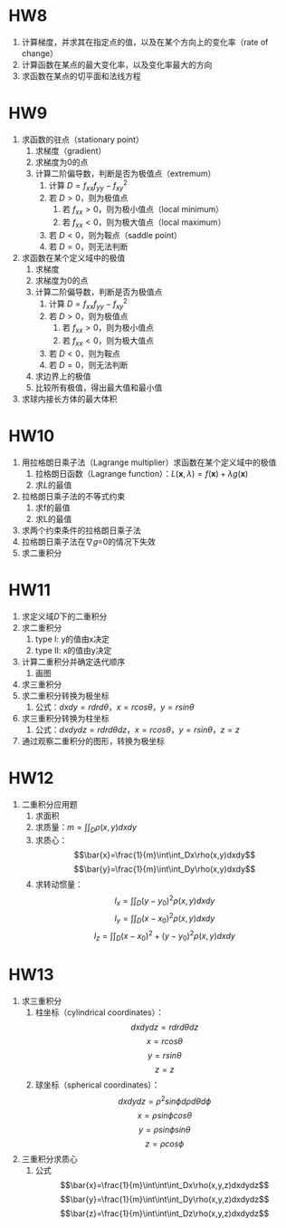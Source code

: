 # HW8

1. 计算梯度，并求其在指定点的值，以及在某个方向上的变化率（rate of change）
2. 计算函数在某点的最大变化率，以及变化率最大的方向
3. 求函数在某点的切平面和法线方程

# HW9

1. 求函数的驻点（stationary point）
    1. 求梯度（gradient）
    2. 求梯度为0的点
    3. 计算二阶偏导数，判断是否为极值点（extremum）
        1. 计算 $D = f_{xx}f_{yy}-f_{xy}^2$
        2. 若 $D>0$，则为极值点
            1. 若 $f_{xx}>0$，则为极小值点（local minimum）
            2. 若 $f_{xx}<0$，则为极大值点（local maximum）
        3. 若 $D<0$，则为鞍点（saddle point）
        4. 若 $D=0$，则无法判断
2. 求函数在某个定义域中的极值
    1. 求梯度
    2. 求梯度为0的点
    3. 计算二阶偏导数，判断是否为极值点
        1. 计算 $D = f_{xx}f_{yy}-f_{xy}^2$
        2. 若 $D>0$，则为极值点
            1. 若 $f_{xx}>0$，则为极小值点
            2. 若 $f_{xx}<0$，则为极大值点
        3. 若 $D<0$，则为鞍点
        4. 若 $D=0$，则无法判断
    4. 求边界上的极值
    5. 比较所有极值，得出最大值和最小值
3. 求球内接长方体的最大体积

# HW10

1. 用拉格朗日乘子法（Lagrange multiplier）求函数在某个定义域中的极值
    1. 拉格朗日函数（Lagrange function）：$L(\mathbf{x},\lambda)=f(\mathbf{x})+\lambda g(\mathbf{x})$
    2. 求$L$的最值
2. 拉格朗日乘子法的不等式约束
    1. 求f的最值
    2. 求L的最值
3. 求两个约束条件的拉格朗日乘子法
4. 拉格朗日乘子法在∇𝑔=0的情况下失效
5. 求二重积分

# HW11

1. 求定义域$D$下的二重积分
2. 求二重积分
    1. type I: y的值由x决定
    2. type II: x的值由y决定
3. 计算二重积分并确定迭代顺序
    1. 画图
4. 求三重积分
5. 求二重积分转换为极坐标
    1. 公式：$dxdy=rdrd\theta$，$x=rcos\theta$，$y=rsin\theta$
6. 求三重积分转换为柱坐标
    1. 公式：$dxdydz=rdrd\theta dz$，$x=rcos\theta$，$y=rsin\theta$，$z=z$
7. 通过观察二重积分的图形，转换为极坐标

# HW12

1. 二重积分应用题
    1. 求面积
    2. 求质量：$m=\int\int_D\rho(x,y)dxdy$
    3. 求质心：
    $$\bar{x}=\frac{1}{m}\int\int_Dx\rho(x,y)dxdy$$
    $$\bar{y}=\frac{1}{m}\int\int_Dy\rho(x,y)dxdy$$
    4. 求转动惯量：
    $$I_x=\int\int_D(y-y_0)^2\rho(x,y)dxdy$$
    $$I_y=\int\int_D(x-x_0)^2\rho(x,y)dxdy$$
    $$I_z=\int\int_D(x-x_0)^2+(y-y_0)^2\rho(x,y)dxdy$$

# HW13

1. 求三重积分
    1. 柱坐标（cylindrical coordinates）：
    $$dxdydz=rdrd\theta dz$$
    $$x=rcos\theta$$
    $$y=rsin\theta$$
    $$z=z$$
    2. 球坐标（spherical coordinates）：
    $$dxdydz=\rho^2sin\phi d\rho d\theta d\phi$$
    $$x=\rho sin\phi cos\theta$$
    $$y=\rho sin\phi sin\theta$$
    $$z=\rho cos\phi$$
2. 三重积分求质心
    1. 公式
    $$\bar{x}=\frac{1}{m}\int\int\int_Dx\rho(x,y,z)dxdydz$$
    $$\bar{y}=\frac{1}{m}\int\int\int_Dy\rho(x,y,z)dxdydz$$
    $$\bar{z}=\frac{1}{m}\int\int\int_Dz\rho(x,y,z)dxdydz$$
